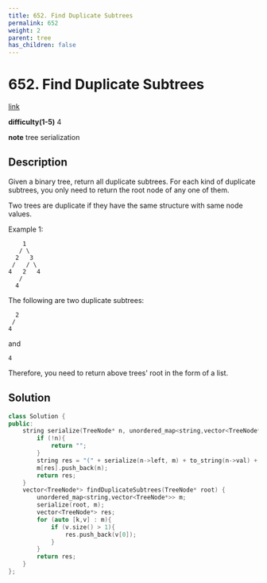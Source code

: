 ```yaml
---
title: 652. Find Duplicate Subtrees
permalink: 652
weight: 2
parent: tree
has_children: false
---
```

# 652. Find Duplicate Subtrees
[link](https://leetcode.com/problems/find-duplicate-subtrees/)

**difficulty(1-5)**
4

**note**
tree serialization

## Description
Given a binary tree, return all duplicate subtrees. For each kind of duplicate subtrees, you only need to return the root node of any one of them.

Two trees are duplicate if they have the same structure with same node values.

Example 1:

        1
       / \
      2   3
     /   / \
    4   2   4
       /
      4
The following are two duplicate subtrees:

      2
     /
    4
and

    4
Therefore, you need to return above trees' root in the form of a list.

## Solution
```c++
class Solution {
public:
    string serialize(TreeNode* n, unordered_map<string,vector<TreeNode*>>& m){
        if (!n){
            return "";
        }
        string res = "(" + serialize(n->left, m) + to_string(n->val) + serialize(n->right,m) + ")";
        m[res].push_back(n);
        return res;
    }
    vector<TreeNode*> findDuplicateSubtrees(TreeNode* root) {
        unordered_map<string,vector<TreeNode*>> m;
        serialize(root, m);
        vector<TreeNode*> res;
        for (auto [k,v] : m){
            if (v.size() > 1){
                res.push_back(v[0]);
            }
        }
        return res;
    }
};
```